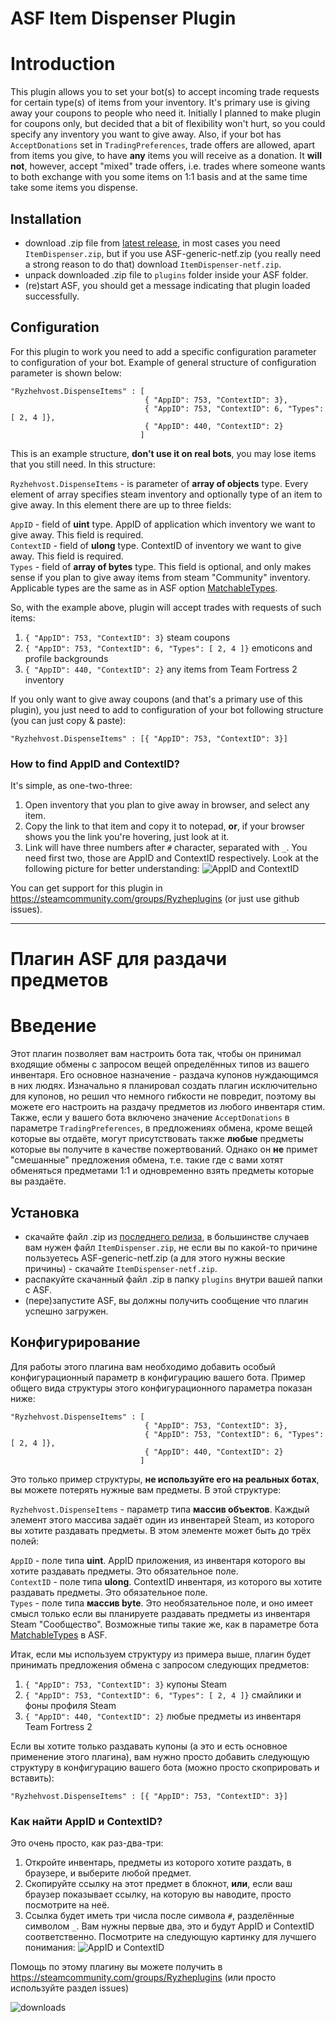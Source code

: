 # ASF Item Dispenser Plugin

# Introduction
This plugin allows you to set your bot(s) to accept incoming trade requests for certain type(s) of items from your inventory. It's primary use is giving away your coupons to people who need it. Initially I planned to make plugin for coupons only, but decided that a bit of flexibility won't hurt, so you could specify any inventory you want to give away. Also, if your bot has `AcceptDonations` set in `TradingPreferences`, trade offers are allowed, apart from items you give, to have **any** items you will receive as a donation. It **will not**, however, accept "mixed" trade offers, i.e. trades where someone wants to both exchange with you some items on 1:1 basis and at the same time take some items you dispense.

## Installation
- download .zip file from [latest release](https://github.com/Ryzhehvost/ItemDispenser/releases/latest), in most cases you need `ItemDispenser.zip`, but if you use ASF-generic-netf.zip (you really need a strong reason to do that) download `ItemDispenser-netf.zip`.
- unpack downloaded .zip file to `plugins` folder inside your ASF folder.
- (re)start ASF, you should get a message indicating that plugin loaded successfully. 

## Configuration
For this plugin to work you need to add a specific configuration parameter to configuration of your bot. Example of general structure of configuration parameter is shown below:
```
"Ryzhehvost.DispenseItems" : [
                              { "AppID": 753, "ContextID": 3},
                              { "AppID": 753, "ContextID": 6, "Types": [ 2, 4 ]},
                              { "AppID": 440, "ContextID": 2}
                             ]
```
This is an example structure, **don't use it on real bots**, you may lose items that you still need. In this structure:

`Ryzhehvost.DispenseItems` - is parameter of **array of objects** type. Every element of array specifies steam inventory and optionally type of an item to give away. In this element there are up to three fields:

`AppID` - field of **uint** type. AppID of application which inventory we want to give away. This field is required.<br/>
`ContextID` - field of **ulong** type. ContextID of inventory we want to give away. This field is required.<br/>
`Types` - field of **array of bytes** type. This field is optional, and only makes sense if you plan to give away items from steam "Community" inventory. Applicable types are the same as in ASF option [MatchableTypes](https://github.com/JustArchiNET/ArchiSteamFarm/wiki/Configuration#matchabletypes).

So, with the example above, plugin will accept trades with requests of such items:
1. `{ "AppID": 753, "ContextID": 3}` steam coupons 
2. `{ "AppID": 753, "ContextID": 6, "Types": [ 2, 4 ]}` emoticons and profile backgrounds
3. `{ "AppID": 440, "ContextID": 2}` any items from Team Fortress 2 inventory

If you only want to give away coupons (and that's a primary use of this plugin), you just need to add to configuration of your bot following structure (you can just copy & paste):

```
"Ryzhehvost.DispenseItems" : [{ "AppID": 753, "ContextID": 3}]
```

### How to find AppID and ContextID?
It's simple, as one-two-three:
1. Open inventory that you plan to give away in browser, and select any item.
2. Copy the link to that item and copy it to notepad, **or**, if your browser shows you the link you're hovering, just look at it.
3. Link will have three numbers after `#` character, separated with `_`. You need first two, those are AppID and ContextID respectively. Look at the following picture for better understanding:
![AppID and ContextID](https://i.imgur.com/hom2PZq.png)

You can get support for this plugin in https://steamcommunity.com/groups/Ryzheplugins (or just use github issues).

---

# Плагин ASF для раздачи предметов


# Введение
Этот плагин позволяет вам настроить бота так, чтобы он принимал входящие обмены с запросом вещей определённых типов из вашего инвентаря. Его основное назначение - раздача купонов нуждающимся в них людях. Изначально я планировал создать плагин исключительно для купонов, но решил что немного гибкости не повредит, поэтому вы можете его настроить на раздачу предметов из любого инвентаря стим. Также, если у вашего бота включено значение `AcceptDonations` в параметре `TradingPreferences`, в предложениях обмена, кроме вещей которые вы отдаёте, могут присутствовать также **любые** предметы которые вы получите в качестве пожертвований. Однако он **не** примет "смешанные" предложения обмена, т.е. такие где с вами хотят обменяться предметами 1:1 и одновременно взять предметы которые вы раздаёте.

## Установка
- скачайте файл .zip из [последнего релиза](https://github.com/Ryzhehvost/ItemDispenser/releases/latest), в большинстве случаев вам нужен файл `ItemDispenser.zip`, не если вы по какой-то причине пользуетесь ASF-generic-netf.zip (а для этого нужны веские причины) - скачайте `ItemDispenser-netf.zip`.
- распакуйте скачанный файл .zip в папку `plugins` внутри вашей папки с ASF.
- (пере)запустите ASF, вы должны получить сообщение что плагин успешно загружен. 

## Конфигурирование
Для работы этого плагина вам необходимо добавить особый конфигурационный параметр в конфигурацию вашего бота. Пример общего вида структуры этого конфигурационного параметра показан ниже:
```
"Ryzhehvost.DispenseItems" : [
                              { "AppID": 753, "ContextID": 3},
                              { "AppID": 753, "ContextID": 6, "Types": [ 2, 4 ]},
                              { "AppID": 440, "ContextID": 2}
                             ]
```
Это только пример структуры, **не используйте его на реальных ботах**, вы можете потерять нужные вам предметы. В этой структуре:

`Ryzhehvost.DispenseItems` - параметр типа **массив объектов**. Каждый элемент этого массива задаёт один из инвентарей Steam, из которого вы хотите раздавать предметы. В этом элементе может быть до трёх полей:

`AppID` - поле типа **uint**. AppID приложения, из инвентаря которого вы хотите раздавать предметы. Это обязательное поле.<br/>
`ContextID` - поле типа **ulong**. ContextID инвентаря, из которого вы хотите раздавать предметы. Это обязательное поле.<br/>
`Types` - поле типа **массив byte**. Это необязательное поле, и оно имеет смысл только если вы планируете раздавать предметы из инвентаря Steam "Сообщество". Возможные типы такие же, как в параметре бота [MatchableTypes](https://github.com/JustArchiNET/ArchiSteamFarm/wiki/Configuration-ru-RU#matchabletypes) в ASF.

Итак, если мы используем структуру из примера выше, плагин будет принимать предложения обмена с запросом следующих предметов:
1. `{ "AppID": 753, "ContextID": 3}` купоны Steam 
2. `{ "AppID": 753, "ContextID": 6, "Types": [ 2, 4 ]}` смайлики и фоны профиля Steam
3. `{ "AppID": 440, "ContextID": 2}` любые предметы из инвентаря Team Fortress 2

Если вы хотите только раздавать купоны (а это и есть основное применение этого плагина), вам нужно просто добавить следующую структуру в конфигурацию вашего бота (можно просто скоприровать и вставить):

```
"Ryzhehvost.DispenseItems" : [{ "AppID": 753, "ContextID": 3}]
```

### Как найти AppID и ContextID?
Это очень просто, как раз-два-три:
1. Откройте инвентарь, предметы из которого хотите раздать, в браузере, и выберите любой предмет.
2. Скопируйте ссылку на этот предмет в блокнот, **или**, если ваш браузер показывает ссылку, на которую вы наводите, просто посмотрите на неё.
3. Ссылка будет иметь три числа после символа `#`, разделённые символом `_`. Вам нужны первые два, это и будут AppID и ContextID соответственно. Посмотрите на следующую картинку для лучшего понимания:
![AppID и ContextID](https://i.imgur.com/hom2PZq.png)

Помощь по этому плагину вы можете получить в https://steamcommunity.com/groups/Ryzheplugins (или просто используйте раздел issues)

![downloads](https://img.shields.io/github/downloads/Ryzhehvost/ItemDispenser/total.svg?style=social)

